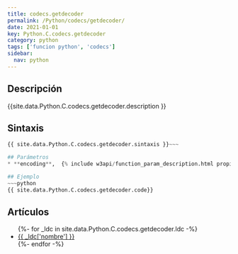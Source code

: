 ```yaml
---
title: codecs.getdecoder
permalink: /Python/codecs/getdecoder/
date: 2021-01-01
key: Python.C.codecs.getdecoder
category: python
tags: ['funcion python', 'codecs']
sidebar: 
  nav: python
---
```


## Descripción
{{site.data.Python.C.codecs.getdecoder.description }}

## Sintaxis
~~~python
{{ site.data.Python.C.codecs.getdecoder.sintaxis }}~~~

## Parámetros
* **encoding**,  {% include w3api/function_param_description.html propiedad=site.data.Python.C.codecs.getdecoder valor="encoding" %}

## Ejemplo
~~~python
{{ site.data.Python.C.codecs.getdecoder.code}}
~~~

## Artículos
<ul>
{%- for _ldc in site.data.Python.C.codecs.getdecoder.ldc -%}
   <li>
       <a href="{{_ldc['url'] }}">{{ _ldc['nombre'] }}</a>
   </li>
{%- endfor -%}
</ul>
